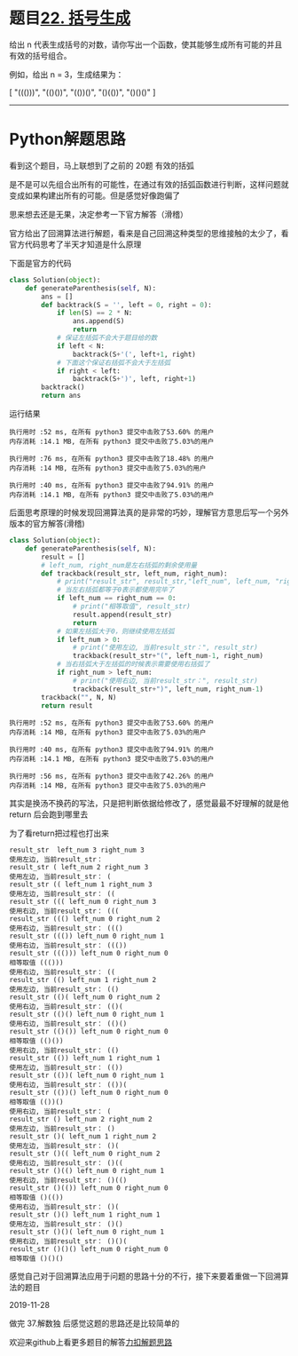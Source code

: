 # 题目[22. 括号生成](https://leetcode-cn.com/problems/generate-parentheses/)

给出 n 代表生成括号的对数，请你写出一个函数，使其能够生成所有可能的并且有效的括号组合。

例如，给出 n = 3，生成结果为：

[
  "((()))",
  "(()())",
  "(())()",
  "()(())",
  "()()()"
]

*****

# Python解题思路



看到这个题目，马上联想到了之前的 20题 有效的括弧

是不是可以先组合出所有的可能性，在通过有效的括弧函数进行判断，这样问题就变成如果构建出所有的可能。但是感觉好像跑偏了

思来想去还是无果，决定参考一下官方解答（滑稽）

官方给出了回溯算法进行解题，看来是自己回溯这种类型的思维接触的太少了，看官方代码思考了半天才知道是什么原理

下面是官方的代码

```python
class Solution(object):
    def generateParenthesis(self, N):
        ans = []
        def backtrack(S = '', left = 0, right = 0):
            if len(S) == 2 * N:
                ans.append(S)
                return
            # 保证左括弧不会大于题目给的数
            if left < N:
                backtrack(S+'(', left+1, right)
            # 下面这个保证右括弧不会大于左括弧
            if right < left:
                backtrack(S+')', left, right+1)
        backtrack()
        return ans
```

运行结果

```
执行用时 :52 ms, 在所有 python3 提交中击败了53.60% 的用户
内存消耗 :14.1 MB, 在所有 python3 提交中击败了5.03%的用户

执行用时 :76 ms, 在所有 python3 提交中击败了18.48% 的用户
内存消耗 :14 MB, 在所有 python3 提交中击败了5.03%的用户

执行用时 :40 ms, 在所有 python3 提交中击败了94.91% 的用户
内存消耗 :14.1 MB, 在所有 python3 提交中击败了5.03%的用户
```

后面思考原理的时候发现回溯算法真的是非常的巧妙，理解官方意思后写一个另外版本的官方解答(滑稽)

```python
class Solution(object):
    def generateParenthesis(self, N):
        result = []
        # left_num, right_num是左右括弧的剩余使用量
        def trackback(result_str, left_num, right_num):
            # print("result_str", result_str,"left_num", left_num, "right_num", right_num)
            # 当左右括弧都等于0表示都使用完毕了
            if left_num == right_num == 0:
                # print("相等取值", result_str)
                result.append(result_str)
                return
            # 如果左括弧大于0，则继续使用左括弧
            if left_num > 0:
                # print("使用左边, 当前result_str：", result_str)
                trackback(result_str+"(", left_num-1, right_num)
            # 当右括弧大于左括弧的时候表示需要使用右括弧了
            if right_num > left_num:
                # print("使用右边, 当前result_str：", result_str)
                trackback(result_str+")", left_num, right_num-1)
        trackback("", N, N)
        return result
```

```
执行用时 :52 ms, 在所有 python3 提交中击败了53.60% 的用户
内存消耗 :14 MB, 在所有 python3 提交中击败了5.03%的用户

执行用时 :40 ms, 在所有 python3 提交中击败了94.91% 的用户
内存消耗 :14.1 MB, 在所有 python3 提交中击败了5.03%的用户

执行用时 :56 ms, 在所有 python3 提交中击败了42.26% 的用户
内存消耗 :14 MB, 在所有 python3 提交中击败了5.03%的用户
```

其实是换汤不换药的写法，只是把判断依据给修改了，感觉最最不好理解的就是他return 后会跑到哪里去

为了看return把过程也打出来

```
result_str  left_num 3 right_num 3
使用左边, 当前result_str：
result_str ( left_num 2 right_num 3
使用左边, 当前result_str： (
result_str (( left_num 1 right_num 3
使用左边, 当前result_str： ((
result_str ((( left_num 0 right_num 3
使用右边, 当前result_str： (((
result_str ((() left_num 0 right_num 2
使用右边, 当前result_str： ((()
result_str ((()) left_num 0 right_num 1
使用右边, 当前result_str： ((())
result_str ((())) left_num 0 right_num 0
相等取值 ((()))
使用右边, 当前result_str： ((
result_str (() left_num 1 right_num 2
使用左边, 当前result_str： (()
result_str (()( left_num 0 right_num 2
使用右边, 当前result_str： (()(
result_str (()() left_num 0 right_num 1
使用右边, 当前result_str： (()()
result_str (()()) left_num 0 right_num 0
相等取值 (()())
使用右边, 当前result_str： (()
result_str (()) left_num 1 right_num 1
使用左边, 当前result_str： (())
result_str (())( left_num 0 right_num 1
使用右边, 当前result_str： (())(
result_str (())() left_num 0 right_num 0
相等取值 (())()
使用右边, 当前result_str： (
result_str () left_num 2 right_num 2
使用左边, 当前result_str： ()
result_str ()( left_num 1 right_num 2
使用左边, 当前result_str： ()(
result_str ()(( left_num 0 right_num 2
使用右边, 当前result_str： ()((
result_str ()(() left_num 0 right_num 1
使用右边, 当前result_str： ()(()
result_str ()(()) left_num 0 right_num 0
相等取值 ()(())
使用右边, 当前result_str： ()(
result_str ()() left_num 1 right_num 1
使用左边, 当前result_str： ()()
result_str ()()( left_num 0 right_num 1
使用右边, 当前result_str： ()()(
result_str ()()() left_num 0 right_num 0
相等取值 ()()()
```

感觉自己对于回溯算法应用于问题的思路十分的不行，接下来要着重做一下回溯算法的题目

2019-11-28

做完 37.解数独 后感觉这题的思路还是比较简单的

欢迎来github上看更多题目的解答[力扣解题思路](https://github.com/WRAllen/LeetCode)


